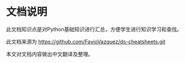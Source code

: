# 文档说明

此文档知识点是对Python基础知识进行汇总，方便学生进行知识学习和查找。

此文档来源为 <https://github.com/FavioVazquez/ds-cheatsheets.git>

本文对文档内容做出中文翻译及整理。
